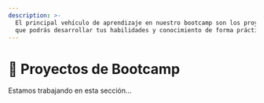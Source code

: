 ```yaml
---
description: >-
  El principal vehículo de aprendizaje en nuestro bootcamp son los proyectos, ya
  que podrás desarrollar tus habilidades y conocimiento de forma práctica.
---
```


# 🚀 Proyectos de Bootcamp

Estamos trabajando en esta sección...
